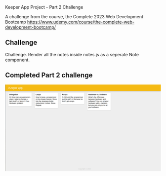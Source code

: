 Keeper App Project - Part 2 Challenge

A challenge from the course, the Complete 2023 Web Development Bootcamp
https://www.udemy.com/course/the-complete-web-development-bootcamp/

## Challenge

Challenge. Render all the notes inside notes.js as a seperate Note component.

## Completed Part 2 challenge
![keeperApp.png](public/keeperApp.png "Keeper App")